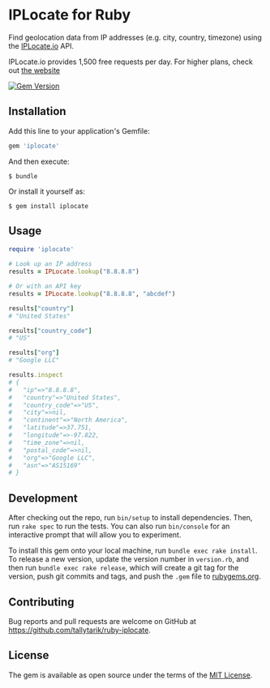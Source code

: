 # IPLocate for Ruby

Find geolocation data from IP addresses (e.g. city, country, timezone) using the [IPLocate.io](https://www.iplocate.io) API.

IPLocate.io provides 1,500 free requests per day. For higher plans, check out [the website](https://www.iplocate.io)

[![Gem Version](https://badge.fury.io/rb/iplocate.svg)](https://badge.fury.io/rb/iplocate)

## Installation

Add this line to your application's Gemfile:

```ruby
gem 'iplocate'
```

And then execute:

    $ bundle

Or install it yourself as:

    $ gem install iplocate

## Usage

```ruby
require 'iplocate'

# Look up an IP address
results = IPLocate.lookup("8.8.8.8")

# Or with an API key
results = IPLocate.lookup("8.8.8.8", "abcdef")

results["country"]
# "United States"

results["country_code"]
# "US"

results["org"]
# "Google LLC"

results.inspect
# {
#   "ip"=>"8.8.8.8",
#   "country"=>"United States",
#   "country_code"=>"US",
#   "city"=>nil,
#   "continent"=>"North America",
#   "latitude"=>37.751,
#   "longitude"=>-97.822,
#   "time_zone"=>nil,
#   "postal_code"=>nil,
#   "org"=>"Google LLC",
#   "asn"=>"AS15169"
# } 
```

## Development

After checking out the repo, run `bin/setup` to install dependencies. Then, run `rake spec` to run the tests. You can also run `bin/console` for an interactive prompt that will allow you to experiment.

To install this gem onto your local machine, run `bundle exec rake install`. To release a new version, update the version number in `version.rb`, and then run `bundle exec rake release`, which will create a git tag for the version, push git commits and tags, and push the `.gem` file to [rubygems.org](https://rubygems.org).

## Contributing

Bug reports and pull requests are welcome on GitHub at https://github.com/tallytarik/ruby-iplocate.

## License

The gem is available as open source under the terms of the [MIT License](https://opensource.org/licenses/MIT).
